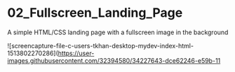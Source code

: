 # 02_Fullscreen_Landing_Page
A simple HTML/CSS landing page with a fullscreen image in the background

![screencapture-file-c-users-tkhan-desktop-mydev-index-html-1513802270286](https://user-images.githubusercontent.com/32394580/34227643-dce62246-e59b-11
